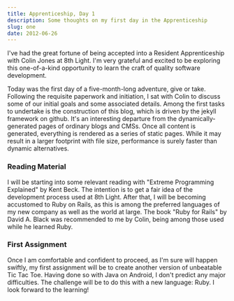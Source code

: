 ```yaml
---
title: Apprenticeship, Day 1
description: Some thoughts on my first day in the Apprenticeship
slug: one
date: 2012-06-26
---
```


I've had the great fortune of being accepted into a Resident Apprenticeship with Colin Jones at 8th
Light. I'm very grateful and excited to be exploring this one-of-a-kind opportunity to learn the
craft of quality software development.

Today was the first day of a five-month-long adventure, give or take. Following the requisite
paperwork and initiation, I sat with Colin to discuss some of our initial goals and some associated
details. Among the first tasks to undertake is the construction of this blog, which is driven by the
jekyll framework on github. It's an interesting departure from the dynamically-generated pages of
ordinary blogs and CMSs. Once all content is generated, everything is rendered as a series of static
pages. While it may result in a larger footprint with file size, performance is surely faster than
dynamic alternatives.

### Reading Material

I will be starting into some relevant reading with "Extreme Programming Explained" by Kent Beck. The
intention is to get a fair idea of the development process used at 8th Light. After that, I will be
becoming accustomed to Ruby on Rails, as this is among the preferred languages of my new company as
well as the world at large. The book "Ruby for Rails" by David A. Black was recommended to me by
Colin, being among those used while he learned Ruby.

### First Assignment

Once I am comfortable and confident to proceed, as I'm sure will happen swiftly, my first assignment
will be to create another version of unbeatable Tic Tac Toe. Having done so with Java on Android, I
don't predict any major difficulties. The challenge will be to do this with a new language: Ruby. I
look forward to the learning!
